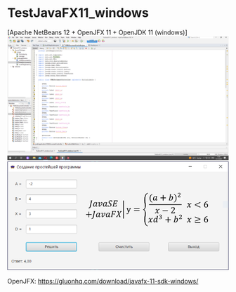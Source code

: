 # TestJavaFX11_windows
[Apache NetBeans 12 + OpenJFX 11 + OpenJDK 11 (windows)]
![Image alt](https://github.com/harvey133/screen/blob/main/2022-10-12_14-48-41.png)
![Screenshot](Screenshot.png)

OpenJFX: https://gluonhq.com/download/javafx-11-sdk-windows/
